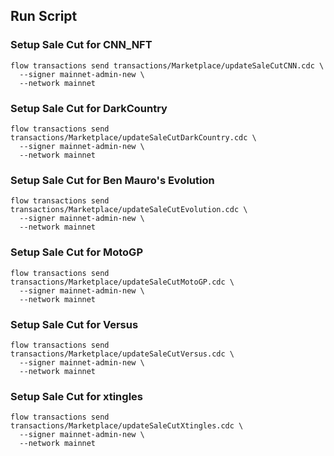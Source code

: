 ## Run Script

### Setup Sale Cut for CNN_NFT

```
flow transactions send transactions/Marketplace/updateSaleCutCNN.cdc \
  --signer mainnet-admin-new \
  --network mainnet
```

### Setup Sale Cut for DarkCountry

```
flow transactions send transactions/Marketplace/updateSaleCutDarkCountry.cdc \
  --signer mainnet-admin-new \
  --network mainnet
```

### Setup Sale Cut for Ben Mauro's Evolution

```
flow transactions send transactions/Marketplace/updateSaleCutEvolution.cdc \
  --signer mainnet-admin-new \
  --network mainnet
```

### Setup Sale Cut for MotoGP

```
flow transactions send transactions/Marketplace/updateSaleCutMotoGP.cdc \
  --signer mainnet-admin-new \
  --network mainnet
```

### Setup Sale Cut for Versus

```
flow transactions send transactions/Marketplace/updateSaleCutVersus.cdc \
  --signer mainnet-admin-new \
  --network mainnet
```

### Setup Sale Cut for xtingles

```
flow transactions send transactions/Marketplace/updateSaleCutXtingles.cdc \
  --signer mainnet-admin-new \
  --network mainnet
```
